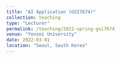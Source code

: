 ```yaml
---
title: "AI Application (GSI7674)"
collection: teaching
type: "Lecturer"
permalink: /teaching/2022-spring-gsi7674
venue: "Yonsei University"
date: 2022-03-01
location: "Seoul, South Korea"
---
```

